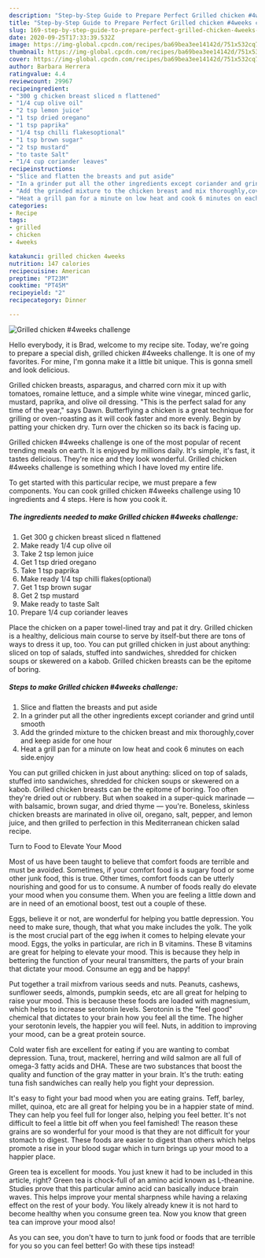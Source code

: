 ```yaml
---
description: "Step-by-Step Guide to Prepare Perfect Grilled chicken #4weeks challenge"
title: "Step-by-Step Guide to Prepare Perfect Grilled chicken #4weeks challenge"
slug: 169-step-by-step-guide-to-prepare-perfect-grilled-chicken-4weeks-challenge
date: 2020-09-25T17:33:39.532Z
image: https://img-global.cpcdn.com/recipes/ba69bea3ee14142d/751x532cq70/grilled-chicken-4weeks-challenge-recipe-main-photo.jpg
thumbnail: https://img-global.cpcdn.com/recipes/ba69bea3ee14142d/751x532cq70/grilled-chicken-4weeks-challenge-recipe-main-photo.jpg
cover: https://img-global.cpcdn.com/recipes/ba69bea3ee14142d/751x532cq70/grilled-chicken-4weeks-challenge-recipe-main-photo.jpg
author: Barbara Herrera
ratingvalue: 4.4
reviewcount: 29967
recipeingredient:
- "300 g chicken breast sliced n flattened"
- "1/4 cup olive oil"
- "2 tsp lemon juice"
- "1 tsp dried oregano"
- "1 tsp paprika"
- "1/4 tsp chilli flakesoptional"
- "1 tsp brown sugar"
- "2 tsp mustard"
- "to taste Salt"
- "1/4 cup coriander leaves"
recipeinstructions:
- "Slice and flatten the breasts and put aside"
- "In a grinder put all the other ingredients except coriander and grind until smooth"
- "Add the grinded mixture to the chicken breast and mix thoroughly,cover and keep aside for one hour"
- "Heat a grill pan for a minute on low heat and cook 6 minutes on each side.enjoy"
categories:
- Recipe
tags:
- grilled
- chicken
- 4weeks

katakunci: grilled chicken 4weeks 
nutrition: 147 calories
recipecuisine: American
preptime: "PT23M"
cooktime: "PT45M"
recipeyield: "2"
recipecategory: Dinner

---
```



![Grilled chicken #4weeks challenge](https://img-global.cpcdn.com/recipes/ba69bea3ee14142d/751x532cq70/grilled-chicken-4weeks-challenge-recipe-main-photo.jpg)

Hello everybody, it is Brad, welcome to my recipe site. Today, we're going to prepare a special dish, grilled chicken #4weeks challenge. It is one of my favorites. For mine, I'm gonna make it a little bit unique. This is gonna smell and look delicious.

Grilled chicken breasts, asparagus, and charred corn mix it up with tomatoes, romaine lettuce, and a simple white wine vinegar, minced garlic, mustard, paprika, and olive oil dressing. &#34;This is the perfect salad for any time of the year,&#34; says Dawn. Butterflying a chicken is a great technique for grilling or oven-roasting as it will cook faster and more evenly. Begin by patting your chicken dry. Turn over the chicken so its back is facing up.

Grilled chicken #4weeks challenge is one of the most popular of recent trending meals on earth. It is enjoyed by millions daily. It's simple, it's fast, it tastes delicious. They're nice and they look wonderful. Grilled chicken #4weeks challenge is something which I have loved my entire life.


To get started with this particular recipe, we must prepare a few components. You can cook grilled chicken #4weeks challenge using 10 ingredients and 4 steps. Here is how you cook it.

<!--inarticleads1-->

##### The ingredients needed to make Grilled chicken #4weeks challenge:

1. Get 300 g chicken breast sliced n flattened
1. Make ready 1/4 cup olive oil
1. Take 2 tsp lemon juice
1. Get 1 tsp dried oregano
1. Take 1 tsp paprika
1. Make ready 1/4 tsp chilli flakes(optional)
1. Get 1 tsp brown sugar
1. Get 2 tsp mustard
1. Make ready to taste Salt
1. Prepare 1/4 cup coriander leaves


Place the chicken on a paper towel-lined tray and pat it dry. Grilled chicken is a healthy, delicious main course to serve by itself-but there are tons of ways to dress it up, too. You can put grilled chicken in just about anything: sliced on top of salads, stuffed into sandwiches, shredded for chicken soups or skewered on a kabob. Grilled chicken breasts can be the epitome of boring. 

<!--inarticleads2-->

##### Steps to make Grilled chicken #4weeks challenge:

1. Slice and flatten the breasts and put aside
1. In a grinder put all the other ingredients except coriander and grind until smooth
1. Add the grinded mixture to the chicken breast and mix thoroughly,cover and keep aside for one hour
1. Heat a grill pan for a minute on low heat and cook 6 minutes on each side.enjoy


You can put grilled chicken in just about anything: sliced on top of salads, stuffed into sandwiches, shredded for chicken soups or skewered on a kabob. Grilled chicken breasts can be the epitome of boring. Too often they&#39;re dried out or rubbery. But when soaked in a super-quick marinade — with balsamic, brown sugar, and dried thyme — you&#39;re. Boneless, skinless chicken breasts are marinated in olive oil, oregano, salt, pepper, and lemon juice, and then grilled to perfection in this Mediterranean chicken salad recipe. 

Turn to Food to Elevate Your Mood


Most of us have been taught to believe that comfort foods are terrible and must be avoided. Sometimes, if your comfort food is a sugary food or some other junk food, this is true. Other times, comfort foods can be utterly nourishing and good for us to consume. A number of foods really do elevate your mood when you consume them. When you are feeling a little down and are in need of an emotional boost, test out a couple of these.

Eggs, believe it or not, are wonderful for helping you battle depression. You need to make sure, though, that what you make includes the yolk. The yolk is the most crucial part of the egg iwhen it comes to helping elevate your mood. Eggs, the yolks in particular, are rich in B vitamins. These B vitamins are great for helping to elevate your mood. This is because they help in bettering the function of your neural transmitters, the parts of your brain that dictate your mood. Consume an egg and be happy!

Put together a trail mixfrom various seeds and nuts. Peanuts, cashews, sunflower seeds, almonds, pumpkin seeds, etc are all great for helping to raise your mood. This is because these foods are loaded with magnesium, which helps to increase serotonin levels. Serotonin is the "feel good" chemical that dictates to your brain how you feel all the time. The higher your serotonin levels, the happier you will feel. Nuts, in addition to improving your mood, can be a great protein source.

Cold water fish are excellent for eating if you are wanting to combat depression. Tuna, trout, mackerel, herring and wild salmon are all full of omega-3 fatty acids and DHA. These are two substances that boost the quality and function of the gray matter in your brain. It's the truth: eating tuna fish sandwiches can really help you fight your depression. 

It's easy to fight your bad mood when you are eating grains. Teff, barley, millet, quinoa, etc are all great for helping you be in a happier state of mind. They can help you feel full for longer also, helping you feel better. It's not difficult to feel a little bit off when you feel famished! The reason these grains are so wonderful for your mood is that they are not difficult for your stomach to digest. These foods are easier to digest than others which helps promote a rise in your blood sugar which in turn brings up your mood to a happier place.

Green tea is excellent for moods. You just knew it had to be included in this article, right? Green tea is chock-full of an amino acid known as L-theanine. Studies prove that this particular amino acid can basically induce brain waves. This helps improve your mental sharpness while having a relaxing effect on the rest of your body. You likely already knew it is not hard to become healthy when you consume green tea. Now you know that green tea can improve your mood also!

As you can see, you don't have to turn to junk food or foods that are terrible for you so you can feel better! Go  with  these tips  instead!

